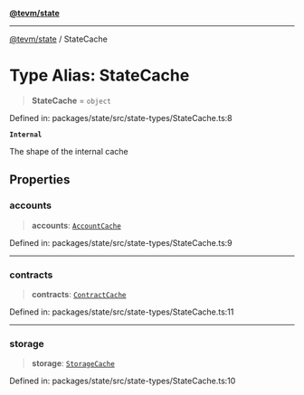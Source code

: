 [**@tevm/state**](../README.md)

***

[@tevm/state](../globals.md) / StateCache

# Type Alias: StateCache

> **StateCache** = `object`

Defined in: packages/state/src/state-types/StateCache.ts:8

**`Internal`**

The shape of the internal cache

## Properties

### accounts

> **accounts**: [`AccountCache`](../classes/AccountCache.md)

Defined in: packages/state/src/state-types/StateCache.ts:9

***

### contracts

> **contracts**: [`ContractCache`](../classes/ContractCache.md)

Defined in: packages/state/src/state-types/StateCache.ts:11

***

### storage

> **storage**: [`StorageCache`](../classes/StorageCache.md)

Defined in: packages/state/src/state-types/StateCache.ts:10
